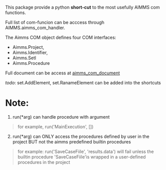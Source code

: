 This package provide a python **short-cut** to the most usefully AIMMS com functions.

Full list of com-funcion can be acccess through AIMMS.aimms_com_handler. 

The Aimms COM object defines four COM interfaces:
- Aimms.Project,
- Aimms.Identifier,
- Aimms.Setl
- Aimms.Procedure

Full document can be access at [aimms_com_document](doc/AIMMS_com.pdf)

*todo*: set.AddElement, set.RanameElement can be added into the shortcuts

Note:
============
1. run(*arg) can handle procedure with argument
>for example, run('MainExecution', [])

2. run(*arg) can ONLY access the procedures defined by user in the project BUT not the aimms predefined builtin procedures

> for example: run('SaveCaseFiile', 'results.data') will fail unless the builtin procedure 'SaveCaseFiile'is wrapped in a user-defined procedures in the project


